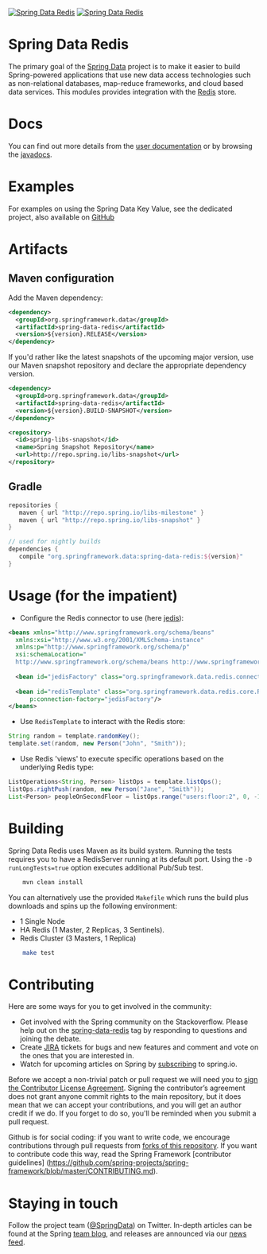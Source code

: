 [![Spring Data Redis](https://spring.io/badges/spring-data-redis/ga.svg)](http://projects.spring.io/spring-data-redis/#quick-start)
[![Spring Data Redis](https://spring.io/badges/spring-data-redis/snapshot.svg)](http://projects.spring.io/spring-data-redis/#quick-start)

Spring Data Redis
=======================

The primary goal of the [Spring Data](http://projects.spring.io/spring-data/) project is to make it easier to build Spring-powered applications that use new data access technologies such as non-relational databases, map-reduce frameworks, and cloud based data services.
This modules provides integration with the [Redis](http://redis.io/) store. 

# Docs

You can find out more details from the [user documentation](http://docs.spring.io/spring-data/data-redis/docs/current/reference/html/) or by browsing the [javadocs](http://docs.spring.io/spring-data/data-redis/docs/current/api/).

# Examples

For examples on using the Spring Data Key Value, see the dedicated project, also available on [GitHub](https://github.com/spring-projects/spring-data-keyvalue-examples)

# Artifacts

## Maven configuration

Add the Maven dependency:

```xml
<dependency>
  <groupId>org.springframework.data</groupId>
  <artifactId>spring-data-redis</artifactId>
  <version>${version}.RELEASE</version>
</dependency>
```

If you'd rather like the latest snapshots of the upcoming major version, use our Maven snapshot repository and declare the appropriate dependency version.

```xml
<dependency>
  <groupId>org.springframework.data</groupId>
  <artifactId>spring-data-redis</artifactId>
  <version>${version}.BUILD-SNAPSHOT</version>
</dependency>

<repository>
  <id>spring-libs-snapshot</id>
  <name>Spring Snapshot Repository</name>
  <url>http://repo.spring.io/libs-snapshot</url>
</repository>
```

## Gradle 

```groovy
repositories {
   maven { url "http://repo.spring.io/libs-milestone" }
   maven { url "http://repo.spring.io/libs-snapshot" }
}

// used for nightly builds
dependencies {
   compile "org.springframework.data:spring-data-redis:${version}"
}
```

# Usage (for the impatient)

* Configure the Redis connector to use (here [jedis](https://github.com/xetorthio/jedis)):

```xml
<beans xmlns="http://www.springframework.org/schema/beans"
  xmlns:xsi="http://www.w3.org/2001/XMLSchema-instance"
  xmlns:p="http://www.springframework.org/schema/p"
  xsi:schemaLocation="
  http://www.springframework.org/schema/beans http://www.springframework.org/schema/beans/spring-beans.xsd">
  
  <bean id="jedisFactory" class="org.springframework.data.redis.connection.jedis.JedisConnectionFactory"/>
  
  <bean id="redisTemplate" class="org.springframework.data.redis.core.RedisTemplate"
      p:connection-factory="jedisFactory"/>
</beans>
```

* Use `RedisTemplate` to interact with the Redis store:

```java
String random = template.randomKey();
template.set(random, new Person("John", "Smith"));
```

* Use Redis 'views' to execute specific operations based on the underlying Redis type:

```java
ListOperations<String, Person> listOps = template.listOps();
listOps.rightPush(random, new Person("Jane", "Smith"));
List<Person> peopleOnSecondFloor = listOps.range("users:floor:2", 0, -1);
```

# Building

Spring Data Redis uses Maven as its build system. 
Running the tests requires you to have a RedisServer running at its default port. Using the `-D runLongTests=true` option executes additional Pub/Sub test.

```bash
    mvn clean install
```

You can alternatively use the provided `Makefile` which runs the build plus downloads and spins up the following environment:

* 1 Single Node
* HA Redis (1 Master, 2 Replicas, 3 Sentinels).
* Redis Cluster (3 Masters, 1 Replica) 

```bash
    make test
```

# Contributing

Here are some ways for you to get involved in the community:

* Get involved with the Spring community on the Stackoverflow.  Please help out on the [spring-data-redis](http://stackoverflow.com/questions/tagged/spring-data-redis) tag by responding to questions and joining the debate.
* Create [JIRA](https://jira.spring.io/browse/DATAREDIS) tickets for bugs and new features and comment and vote on the ones that you are interested in.  
* Watch for upcoming articles on Spring by [subscribing](https://spring.io/blog) to spring.io.

Before we accept a non-trivial patch or pull request we will need you to [sign the Contributor License Agreement](https://cla.pivotal.io/sign/spring). Signing the contributor’s agreement does not grant anyone commit rights to the main repository, but it does mean that we can accept your contributions, and you will get an author credit if we do. If you forget to do so, you'll be reminded when you submit a pull request.

Github is for social coding: if you want to write code, we encourage contributions through pull requests from [forks of this repository](http://help.github.com/forking/). If you want to contribute code this way, read the Spring Framework [contributor guidelines] (https://github.com/spring-projects/spring-framework/blob/master/CONTRIBUTING.md).

# Staying in touch

Follow the project team ([@SpringData](http://twitter.com/springdata)) on Twitter. In-depth articles can be
found at the Spring [team blog](https://spring.io/blog), and releases are announced via our [news feed](https://spring.io/blog/category/news).
